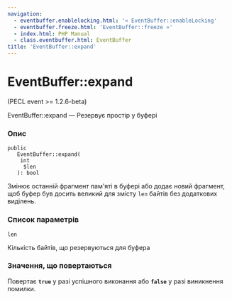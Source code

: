 ```yaml
---
navigation:
  - eventbuffer.enablelocking.html: '« EventBuffer::enableLocking'
  - eventbuffer.freeze.html: 'EventBuffer::freeze »'
  - index.html: PHP Manual
  - class.eventbuffer.html: EventBuffer
title: 'EventBuffer::expand'
---
```

# EventBuffer::expand

(PECL event >= 1.2.6-beta)

EventBuffer::expand — Резервує простір у буфері

### Опис

```methodsynopsis
public
   EventBuffer::expand(
    int
     $len
   ): bool
```

Змінює останній фрагмент пам'яті в буфері або додає новий фрагмент, щоб буфер був досить великий для змісту `len` байтів без додаткових виділень.

### Список параметрів

`len`

Кількість байтів, що резервуються для буфера

### Значення, що повертаються

Повертає **`true`** у разі успішного виконання або **`false`** у разі виникнення помилки.

